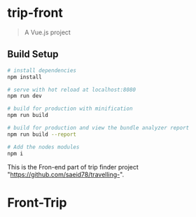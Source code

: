 # trip-front

> A Vue.js project

## Build Setup

``` bash
# install dependencies
npm install

# serve with hot reload at localhost:8080
npm run dev

# build for production with minification
npm run build

# build for production and view the bundle analyzer report
npm run build --report

# Add the nodes modules
npm i
```


This  is the Fron-end part of trip finder project "https://github.com/saeid78/travelling-".
# Front-Trip
